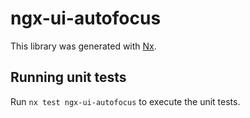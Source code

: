# ngx-ui-autofocus

This library was generated with [Nx](https://nx.dev).

## Running unit tests

Run `nx test ngx-ui-autofocus` to execute the unit tests.
